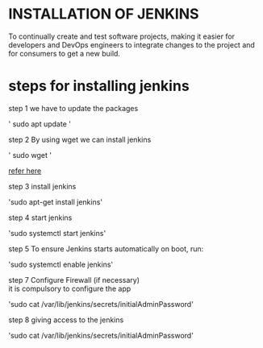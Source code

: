 # INSTALLATION OF JENKINS 

To continually create and test software projects, making it easier for developers and DevOps engineers to integrate changes to the project and for consumers to get a new build.

# steps for installing jenkins 

step 1  we have to update the packages 

' sudo apt update '

step 2 By using wget we can install jenkins 

' sudo wget '

[refer here](https://pkg.jenkins.io/debian-stable/jenkins.io.key)

step 3 install jenkins 

'sudo apt-get install jenkins'

step 4 start jenkins 

'sudo systemctl start jenkins'

step 5 To ensure Jenkins starts automatically on boot, run:

'sudo systemctl enable jenkins'

step 7 Configure Firewall (if necessary)  
it is compulsory to configure the app

'sudo cat /var/lib/jenkins/secrets/initialAdminPassword'

step 8 giving access to the jenkins 

'sudo cat /var/lib/jenkins/secrets/initialAdminPassword'

